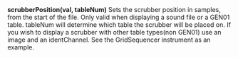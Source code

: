 <a name="scrubberPosition_gentable"><h3 style="padding-top: 40px; margin-top: 40px;"></h3></a>
**scrubberPosition(val, tableNum)** Sets the scrubber position in samples, from the start of the file. Only valid when displaying a sound file or a GEN01 table. tableNum will determine which table the scrubber will be placed on. If you wish to display a scrubber with other table types(non GEN01) use an image and an identChannel. See the GridSequencer instrument as an example.
